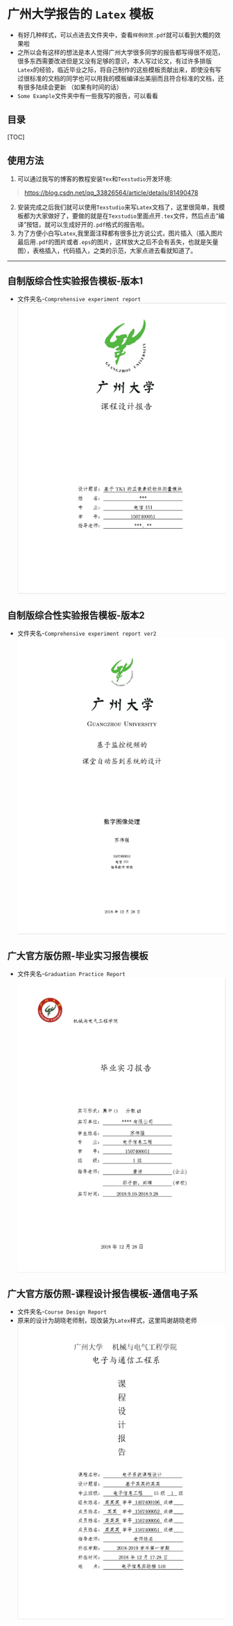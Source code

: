 # 广州大学报告的 `Latex` 模板
- 有好几种样式，可以点进去文件夹中，查看`样例欣赏.pdf`就可以看到大概的效果啦
- 之所以会有这样的想法是本人觉得广州大学很多同学的报告都写得很不规范，很多东西需要改进但是又没有足够的意识，本人写过论文，有过许多排版`Latex`的经验，临近毕业之际，将自己制作的这些模板贡献出来，即使没有写过很标准的文档的同学也可以用我的模板编译出美丽而且符合标准的文档，还有很多陆续会更新 （如果有时间的话）
- `Some Example`文件夹中有一些我写的报告，可以看看

## 目录
[TOC]
## 使用方法
1. 可以通过我写的博客的教程安装`Tex`和`Texstudio`开发环境:
> https://blog.csdn.net/qq_33826564/article/details/81490478
2. 安装完成之后我们就可以使用`Texstudio`来写`Latex`文档了，这里很简单，我模板都为大家做好了，要做的就是在`Texstudio`里面点开`.tex`文件，然后点击“编译”按钮，就可以生成好开的`.pdf`格式的报告啦。
3. 为了方便小白写`Latex`,我里面注释都有很多比方说公式，图片插入（插入图片最后用`.pdf`的图片或者`.eps`的图片，这样放大之后不会有丢失，也就是矢量图），表格插入，代码插入，之类的示范，大家点进去看就知道了。
---------
## 自制版综合性实验报告模板-版本1
- 文件夹名-`Comprehensive experiment report`
![image](https://github.com/swq123459/swq123456-readmePicture/blob/master/report/zzv1.png?raw=true)
## 自制版综合性实验报告模板-版本2
- 文件夹名-`Comprehensive experiment report ver2`
![image](https://github.com/swq123459/swq123456-readmePicture/blob/master/report/zzv2.png?raw=true)
## 广大官方版仿照-毕业实习报告模板
- 文件夹名-`Graduation Practice Report`
![image](https://github.com/swq123459/swq123456-readmePicture/blob/master/report/by1.png?raw=true)
## 广大官方版仿照-课程设计报告模板-通信电子系
- 文件夹名-`Course Design Report`
- 原来的设计为胡晓老师制，现改装为`Latex`样式，这里鸣谢胡晓老师
![image](https://github.com/swq123459/swq123456-readmePicture/blob/master/report/kcsj1.png?raw=true)
